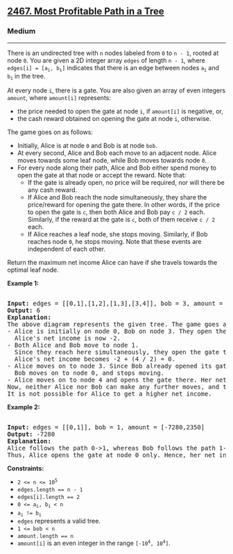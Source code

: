 ### <h2><a href="https://leetcode.com/problems/most-profitable-path-in-a-tree/">2467. Most Profitable Path in a Tree</a></h2>  
<h3>Medium</h3>  
<hr>  
<div>  
<p>There is an undirected tree with <code>n</code> nodes labeled from <code>0</code> to <code>n - 1</code>, rooted at node <code>0</code>. You are given a 2D integer array <code>edges</code> of length <code>n - 1</code>, where <code>edges[i] = [a<sub>i</sub>, b<sub>i</sub>]</code> indicates that there is an edge between nodes <code>a<sub>i</sub></code> and <code>b<sub>i</sub></code> in the tree.</p>  

<p>At every node <code>i</code>, there is a gate. You are also given an array of even integers <code>amount</code>, where <code>amount[i]</code> represents:</p>  
<ul>  
<li>the price needed to open the gate at node <code>i</code>, if <code>amount[i]</code> is negative, or,</li>  
<li>the cash reward obtained on opening the gate at node <code>i</code>, otherwise.</li>  
</ul>  

<p>The game goes on as follows:</p>  
<ul>  
<li>Initially, Alice is at node <code>0</code> and Bob is at node <code>bob</code>.</li>  
<li>At every second, Alice and Bob each move to an adjacent node. Alice moves towards some leaf node, while Bob moves towards node <code>0</code>.</li>  
<li>For every node along their path, Alice and Bob either spend money to open the gate at that node or accept the reward. Note that:
    <ul>
        <li>If the gate is already open, no price will be required, nor will there be any cash reward.</li>
        <li>If Alice and Bob reach the node simultaneously, they share the price/reward for opening the gate there. In other words, if the price to open the gate is <code>c</code>, then both Alice and Bob pay <code>c / 2</code> each. Similarly, if the reward at the gate is <code>c</code>, both of them receive <code>c / 2</code> each.</li>
        <li>If Alice reaches a leaf node, she stops moving. Similarly, if Bob reaches node <code>0</code>, he stops moving. Note that these events are independent of each other.</li>
    </ul>
</li>  
</ul>  

<p>Return the maximum net income Alice can have if she travels towards the optimal leaf node.</p>  

<p><strong>Example 1:</strong></p>  
<pre>  
<strong>Input:</strong> edges = [[0,1],[1,2],[1,3],[3,4]], bob = 3, amount = [-2,4,2,-4,6]  
<strong>Output:</strong> 6  
<strong>Explanation:</strong>   
The above diagram represents the given tree. The game goes as follows:  
- Alice is initially on node 0, Bob on node 3. They open the gates of their respective nodes.  
  Alice's net income is now -2.  
- Both Alice and Bob move to node 1.   
  Since they reach here simultaneously, they open the gate together and share the reward.  
  Alice's net income becomes -2 + (4 / 2) = 0.  
- Alice moves on to node 3. Since Bob already opened its gate, Alice's income remains unchanged.  
  Bob moves on to node 0, and stops moving.  
- Alice moves on to node 4 and opens the gate there. Her net income becomes 0 + 6 = 6.  
Now, neither Alice nor Bob can make any further moves, and the game ends.  
It is not possible for Alice to get a higher net income.  
</pre>  

<p><strong>Example 2:</strong></p>  
<pre>  
<strong>Input:</strong> edges = [[0,1]], bob = 1, amount = [-7280,2350]  
<strong>Output:</strong> -7280  
<strong>Explanation:</strong>  
Alice follows the path 0->1, whereas Bob follows the path 1->0.  
Thus, Alice opens the gate at node 0 only. Hence, her net income is -7280.  
</pre>  

<p><strong>Constraints:</strong></p>  
<ul>  
<li><code>2 <= n <= 10<sup>5</sup></code></li>  
<li><code>edges.length == n - 1</code></li>  
<li><code>edges[i].length == 2</code></li>  
<li><code>0 <= a<sub>i</sub>, b<sub>i</sub> < n</code></li>  
<li><code>a<sub>i</sub> != b<sub>i</sub></code></li>  
<li><code>edges</code> represents a valid tree.</li>  
<li><code>1 <= bob < n</code></li>  
<li><code>amount.length == n</code></li>  
<li><code>amount[i]</code> is an even integer in the range <code>[-10<sup>4</sup>, 10<sup>4</sup>]</code>.</li>  
</ul>  
</div>  
